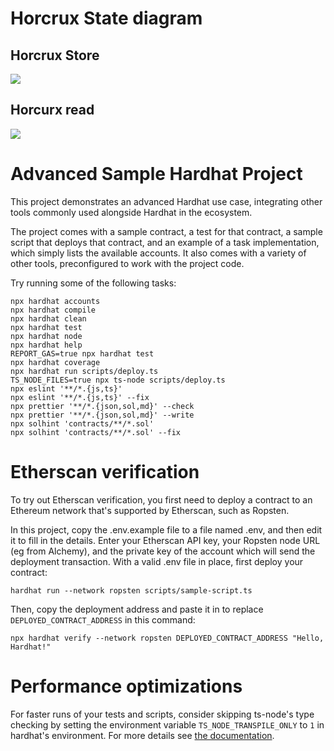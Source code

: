 # Horcrux State diagram

## Horcrux Store 
[![](https://mermaid.ink/img/pako:eNqdV1lv4zYQ_iuEFgtkC8fVffhhgTrJYoEGSdEEbYH1PlDSyFZNSV6KSuIG-e-lDsckddgtBdjizDcnh0PqVYuKGLSFVjLM4DrFa4qzyydzlSM-vv30HV1efkZVCTTHGfy8w2X5XNAYyfxNQSNavbTEbtIw_rr_vSX2NdTs5d0CPXz95eJTC1reNdTf7v9cIEPX9axEn9GueOa_Rj2TUFyunXO4TOAvDeHm6vqhIzXRtQT02pJE_3e_wn6AStMnLvbOe2v_anDD_9oGOo8ocNjFfD7v4jgKykngLw0hxCW4dpfDbjKqUAxgAIBekTKEQCJMSIwZbuMpWUHh2xb23wXIrp43bAo_qpSCIH-gtNy_IWJo0WjBa0BZVTIUAoJsx_YjQkMWj7QGUie7ZUpJ1mZaBjTDacxrs1mxlcY2kMFKW_DXGBJcEbbSZgLrD0xTHBIoa0y3yistxNF2TYsqj1vR503KoBOs-XyxMkz3VwUpaIv4cHN1c_Xli4ApISryWEElfMSiJgaUpTJoU5ILX5_V5ftxhgJ3bnq2owe-bgUfP_WdWPKNAVSRN22uwK3l_VH5dwcHNbjvCqy5Ywa2YXiu7UkKDr4PyvunHegCeIQXJubIsAxL14ccVZF8u-umMeCRAqTr8CKYO3o3DJ7V0ZnoIElzEO1ZzZDsyQ7JXF6J-XK7ni6QI6BXG2GTV6NjB5anXy97bLNjYz4k65jS4nkDOJ6MICly9gVnKdm3iNWKR0UhrKINMMTbJ5_P0BPQGOd4hurdQhTxh_SfbocZ7u5FTB8OgSyVrfQB_PoRYDk_TCbS1LCbUMcSERHeVoBOZPKAENX0Etb1h9s0304vesoIjK86xGu4PS9yHPG-JjrVbF0nmLuma7i-adrWDPGp57mO5VqG6df7yZsHuhG4uufblrSfWnXjmWz4ytYICfdSxdzKdb-m_DQT6jZd55iMJ6DlP05ujbY0ihfu7WQTfccNNrn_nalG7YlMkKLYnYDkBYOeZ_3CamByoLxAHRwrmNNLU18R0iLv23RddxipmLXrR-pBPyrII7irslDSqJ54vFn19fG-ii8M3azPKv5jOs4M6XM7kIqSsIch2RMGzGOibOkwYLjc9uN3LDsJIxUmB-_jQI9jBVPn_DZdb9iEawfcGZBrTLcTS3iA3VesTGM4A3lF0mhbX1Dkc88yXEtdcHg8LzUCWE5QmERekgjINU3F04PUeVKaQVzkA6omkaqHCi6iKetHkSQ-HypMrkaQFreI8V5pZDKiaQITSwD8AKVKihzH5EMFqb2uh4oI_4KpUWNXnCQl5HG_A32sER4AxtgRdwCYx_5o6fbpW-RBzjrKGeZRbvTyd5CzBTnPPd-ec5S7_A_mXOGGeb4xT3DS90et1WL8W-KNf0hUO_4NBDdxyo9DbZFgUsJMwxUrHvZ5pC0YreAA6j6AO9Tbv-HlXpI)](https://mermaid-js.github.io/mermaid-live-editor/edit#pako:eNqdV1lv4zYQ_iuEFgtkC8fVffhhgTrJYoEGSdEEbYH1PlDSyFZNSV6KSuIG-e-lDsckddgtBdjizDcnh0PqVYuKGLSFVjLM4DrFa4qzyydzlSM-vv30HV1efkZVCTTHGfy8w2X5XNAYyfxNQSNavbTEbtIw_rr_vSX2NdTs5d0CPXz95eJTC1reNdTf7v9cIEPX9axEn9GueOa_Rj2TUFyunXO4TOAvDeHm6vqhIzXRtQT02pJE_3e_wn6AStMnLvbOe2v_anDD_9oGOo8ocNjFfD7v4jgKykngLw0hxCW4dpfDbjKqUAxgAIBekTKEQCJMSIwZbuMpWUHh2xb23wXIrp43bAo_qpSCIH-gtNy_IWJo0WjBa0BZVTIUAoJsx_YjQkMWj7QGUie7ZUpJ1mZaBjTDacxrs1mxlcY2kMFKW_DXGBJcEbbSZgLrD0xTHBIoa0y3yistxNF2TYsqj1vR503KoBOs-XyxMkz3VwUpaIv4cHN1c_Xli4ApISryWEElfMSiJgaUpTJoU5ILX5_V5ftxhgJ3bnq2owe-bgUfP_WdWPKNAVSRN22uwK3l_VH5dwcHNbjvCqy5Ywa2YXiu7UkKDr4PyvunHegCeIQXJubIsAxL14ccVZF8u-umMeCRAqTr8CKYO3o3DJ7V0ZnoIElzEO1ZzZDsyQ7JXF6J-XK7ni6QI6BXG2GTV6NjB5anXy97bLNjYz4k65jS4nkDOJ6MICly9gVnKdm3iNWKR0UhrKINMMTbJ5_P0BPQGOd4hurdQhTxh_SfbocZ7u5FTB8OgSyVrfQB_PoRYDk_TCbS1LCbUMcSERHeVoBOZPKAENX0Etb1h9s0304vesoIjK86xGu4PS9yHPG-JjrVbF0nmLuma7i-adrWDPGp57mO5VqG6df7yZsHuhG4uufblrSfWnXjmWz4ytYICfdSxdzKdb-m_DQT6jZd55iMJ6DlP05ujbY0ihfu7WQTfccNNrn_nalG7YlMkKLYnYDkBYOeZ_3CamByoLxAHRwrmNNLU18R0iLv23RddxipmLXrR-pBPyrII7irslDSqJ54vFn19fG-ii8M3azPKv5jOs4M6XM7kIqSsIch2RMGzGOibOkwYLjc9uN3LDsJIxUmB-_jQI9jBVPn_DZdb9iEawfcGZBrTLcTS3iA3VesTGM4A3lF0mhbX1Dkc88yXEtdcHg8LzUCWE5QmERekgjINU3F04PUeVKaQVzkA6omkaqHCi6iKetHkSQ-HypMrkaQFreI8V5pZDKiaQITSwD8AKVKihzH5EMFqb2uh4oI_4KpUWNXnCQl5HG_A32sER4AxtgRdwCYx_5o6fbpW-RBzjrKGeZRbvTyd5CzBTnPPd-ec5S7_A_mXOGGeb4xT3DS90et1WL8W-KNf0hUO_4NBDdxyo9DbZFgUsJMwxUrHvZ5pC0YreAA6j6AO9Tbv-HlXpI)

## Horcurx read
[![](https://mermaid.ink/img/pako:eNqdl1lv4zYQgP-KoMUC3oXj6j78sECdA_sQZAsk6D6s-0BJI5kwLboUlcQN8t9L6oglypLd0oAhkd8cHA6H1Jse0wT0pV5wxOEGo4yh3dWztc410X59_Uu7uvqmlQWwHO3gtz0qihfKEq0eH_ZLevWw1FY4eyh3EbDZlxpdPVRjf_z4udRMwzB2hfZN29MX8W_Ktx71nbKYla8LBgnAbrZYLBotQnwcqJFqIqcA7U1TWi0g29fG8OP33zudOc1jaPs7tHyTvQWnDGWgLTUGKNGeESmhwd5bd045ImUjQuNtjVSPVaeIt5Sru_W5vgO2QzgRy_Mm-9Y638AO1vpSPCaQopLwtT7vDP2JGEYRgUIyb7WetR6heJsxWuZJLfqywRwaQTm-Z3iH2OGaEspq4tPt9e313V2HKSCmeaJQqWhJVxMHxnEf2hRkFhhzucqf51roLSzfcY0wMOzw85ehEyuRRcAUecsRCjwpH4zKfzh4UoP3ocBeuFbomKbvOX5PQev7SfngvAPNBJ7glXdjZNqmbRinHFVJsSsMyzzhkQKyLJqFC9domimiOvrWdZDgHLr27Kr17PUd6o-KTMxX22w6QY7AIDeiKq5mMxzavnGzGgxbzTASrWcdMUZfNmKbTc4gpTm_QztMDjWxXotZMYjKeANcE1VGvM-1Z2AJytFck7uFKOKP-J9mh5ne_rUbPhQBWSlb6RME8tfBclFPJ8JUDVdTHQtETMpCrPxEJFuiq2YQsKY-3ON8O73omBMYX3VIMri_bOYoFvWw61S1dd1w4Vme6QWW5dhzTbz6vufanm1agdxP_iI0zNAz_MCxe_upVjceyWpc2RoREV6qzH0_7zMGh27e4ixHZDwA9fjT5NaoU4O-Cm8ni-gHd7LI_e9IVWrPRIJQuj-D5JTDwLNhYlVYf6IiQV2UKMz5pcHPiGOaD216nneaVMw68terQX-XIM7s-urRQdUTTxSroT5RV9HMNCx5Vok_y3XnmrFwwl5SEv54SvaMAesYKKd3GHBUbIfzd20njWIV608-QKGRJAojY36Psw2fcK3lLkBuENtOLGGL_Sh5gRO4gLwmON7KC0r_3LNNz1YXHJ4uC00H7gcoSmM_TTtkxnD39CAyTkoxSGh-QtUkqXqocDHDfDiLNA1EU7F-NkJvcWmCDkoh6xNVEZhYAhAHKFNC5LqWaCqk1roBFRNx3ZfU2BUnxYQ8HfZgjBXCFjDHjrgWsI710Tac87fIVs4-ypnWUW708tfKOR0537vcnnuUu_oP5rzODfNyY37HySAYtSbFxHfIu_iQKPeJ-Cq6TbA4DvVlikgBcx2VnD4e8lhfclZCCzXfgA31_i-P-BbF)](https://mermaid-js.github.io/mermaid-live-editor/edit#pako:eNqdl1lv4zYQgP-KoMUC3oXj6j78sECdA_sQZAsk6D6s-0BJI5kwLboUlcQN8t9L6oglypLd0oAhkd8cHA6H1Jse0wT0pV5wxOEGo4yh3dWztc410X59_Uu7uvqmlQWwHO3gtz0qihfKEq0eH_ZLevWw1FY4eyh3EbDZlxpdPVRjf_z4udRMwzB2hfZN29MX8W_Ktx71nbKYla8LBgnAbrZYLBotQnwcqJFqIqcA7U1TWi0g29fG8OP33zudOc1jaPs7tHyTvQWnDGWgLTUGKNGeESmhwd5bd045ImUjQuNtjVSPVaeIt5Sru_W5vgO2QzgRy_Mm-9Y638AO1vpSPCaQopLwtT7vDP2JGEYRgUIyb7WetR6heJsxWuZJLfqywRwaQTm-Z3iH2OGaEspq4tPt9e313V2HKSCmeaJQqWhJVxMHxnEf2hRkFhhzucqf51roLSzfcY0wMOzw85ehEyuRRcAUecsRCjwpH4zKfzh4UoP3ocBeuFbomKbvOX5PQev7SfngvAPNBJ7glXdjZNqmbRinHFVJsSsMyzzhkQKyLJqFC9domimiOvrWdZDgHLr27Kr17PUd6o-KTMxX22w6QY7AIDeiKq5mMxzavnGzGgxbzTASrWcdMUZfNmKbTc4gpTm_QztMDjWxXotZMYjKeANcE1VGvM-1Z2AJytFck7uFKOKP-J9mh5ne_rUbPhQBWSlb6RME8tfBclFPJ8JUDVdTHQtETMpCrPxEJFuiq2YQsKY-3ON8O73omBMYX3VIMri_bOYoFvWw61S1dd1w4Vme6QWW5dhzTbz6vufanm1agdxP_iI0zNAz_MCxe_upVjceyWpc2RoREV6qzH0_7zMGh27e4ixHZDwA9fjT5NaoU4O-Cm8ni-gHd7LI_e9IVWrPRIJQuj-D5JTDwLNhYlVYf6IiQV2UKMz5pcHPiGOaD216nneaVMw68terQX-XIM7s-urRQdUTTxSroT5RV9HMNCx5Vok_y3XnmrFwwl5SEv54SvaMAesYKKd3GHBUbIfzd20njWIV608-QKGRJAojY36Psw2fcK3lLkBuENtOLGGL_Sh5gRO4gLwmON7KC0r_3LNNz1YXHJ4uC00H7gcoSmM_TTtkxnD39CAyTkoxSGh-QtUkqXqocDHDfDiLNA1EU7F-NkJvcWmCDkoh6xNVEZhYAhAHKFNC5LqWaCqk1roBFRNx3ZfU2BUnxYQ8HfZgjBXCFjDHjrgWsI710Tac87fIVs4-ypnWUW708tfKOR0537vcnnuUu_oP5rzODfNyY37HySAYtSbFxHfIu_iQKPeJ-Cq6TbA4DvVlikgBcx2VnD4e8lhfclZCCzXfgA31_i-P-BbF)

# Advanced Sample Hardhat Project

This project demonstrates an advanced Hardhat use case, integrating other tools commonly used alongside Hardhat in the ecosystem.

The project comes with a sample contract, a test for that contract, a sample script that deploys that contract, and an example of a task implementation, which simply lists the available accounts. It also comes with a variety of other tools, preconfigured to work with the project code.

Try running some of the following tasks:

```shell
npx hardhat accounts
npx hardhat compile
npx hardhat clean
npx hardhat test
npx hardhat node
npx hardhat help
REPORT_GAS=true npx hardhat test
npx hardhat coverage
npx hardhat run scripts/deploy.ts
TS_NODE_FILES=true npx ts-node scripts/deploy.ts
npx eslint '**/*.{js,ts}'
npx eslint '**/*.{js,ts}' --fix
npx prettier '**/*.{json,sol,md}' --check
npx prettier '**/*.{json,sol,md}' --write
npx solhint 'contracts/**/*.sol'
npx solhint 'contracts/**/*.sol' --fix
```

# Etherscan verification

To try out Etherscan verification, you first need to deploy a contract to an Ethereum network that's supported by Etherscan, such as Ropsten.

In this project, copy the .env.example file to a file named .env, and then edit it to fill in the details. Enter your Etherscan API key, your Ropsten node URL (eg from Alchemy), and the private key of the account which will send the deployment transaction. With a valid .env file in place, first deploy your contract:

```shell
hardhat run --network ropsten scripts/sample-script.ts
```

Then, copy the deployment address and paste it in to replace `DEPLOYED_CONTRACT_ADDRESS` in this command:

```shell
npx hardhat verify --network ropsten DEPLOYED_CONTRACT_ADDRESS "Hello, Hardhat!"
```

# Performance optimizations

For faster runs of your tests and scripts, consider skipping ts-node's type checking by setting the environment variable `TS_NODE_TRANSPILE_ONLY` to `1` in hardhat's environment. For more details see [the documentation](https://hardhat.org/guides/typescript.html#performance-optimizations).
